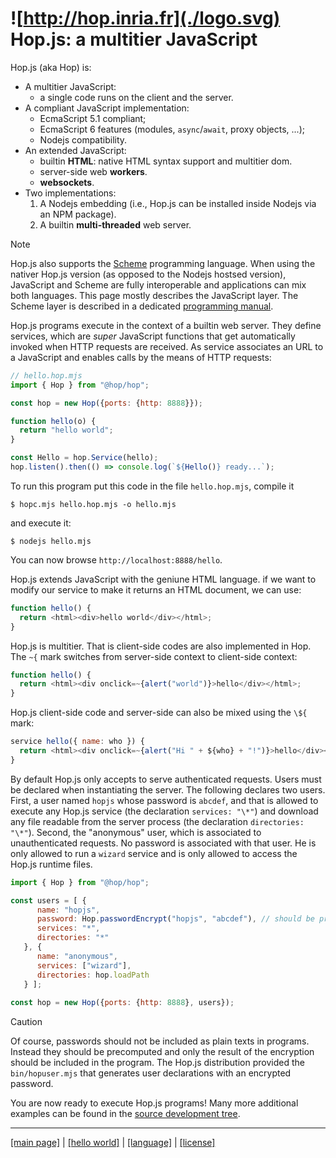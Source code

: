 ![http://hop.inria.fr](./logo.svg) Hop.js: a multitier JavaScript
=================================================================

Hop.js (aka Hop) is:

* A multitier JavaScript:
  - a single code runs on the client and the server.
* A compliant JavaScript implementation:
  - EcmaScript 5.1 compliant;
  - EcmaScript 6 features (modules, `async`/`await`, proxy objects, ...);
  - Nodejs compatibility.
* An extended JavaScript:
  - builtin **HTML**: native HTML syntax support and multitier dom.
  - server-side web **workers**.
  - **websockets**.
* Two implementations:
  1. A Nodejs embedding (i.e., Hop.js can be installed inside Nodejs via an NPM package).
  2. A builtin **multi-threaded** web server.

> [!NOTE]
> Hop.js also supports the [Scheme](http://www-sop.inria.fr/indes/fp/Bigloo/)
> programming language. When using the nativer Hop.js version (as opposed
> to the Nodejs hostsed version), JavaScript and Scheme are fully 
> interoperable and applications can mix both languages. This
> page mostly describes the JavaScript layer. The Scheme layer is
> described in a dedicated
> [programming manual](http://hop.inria.fr/hop/doc?lang=hop).

Hop.js programs execute in the context of a builtin web server. They
define services, which are _super_ JavaScript functions that get
automatically invoked when HTTP requests are received. As service
associates an URL to a JavaScript and enables calls by the means
of HTTP requests:

```javascript
// hello.hop.mjs
import { Hop } from "@hop/hop";

const hop = new Hop({ports: {http: 8888}});

function hello(o) {
  return "hello world";
}

const Hello = hop.Service(hello);
hop.listen().then(() => console.log(`${Hello()} ready...`);
```

To run this program put this code in the file `hello.hop.mjs`, compile it

```shell
$ hopc.mjs hello.hop.mjs -o hello.mjs
```

and execute it:

```shell
$ nodejs hello.mjs
```

You can now browse `http://localhost:8888/hello`.


Hop.js extends JavaScript with the geniune HTML language. if we want to modify
our service to make it returns an HTML document, we can use:

```javascript
function hello() {
  return <html><div>hello world</div></html>;
}
```

Hop.js is multitier. That is client-side codes are also implemented in Hop. The
`~{` mark switches from server-side context to client-side context:

```javascript
function hello() {
  return <html><div onclick=~{alert("world")}>hello</div></html>;
}
```

Hop.js client-side code and server-side can also be mixed using the
`\${` mark:

```javascript
service hello({ name: who }) {
  return <html><div onclick=~{alert("Hi " + ${who} + "!")}>hello</div></html>;
}
```

By default Hop.js only accepts to serve authenticated requests. Users
must be declared when instantiating the server. The following declares
two users. First, a user named `hopjs` whose password is `abcdef`, and
that is allowed to execute any Hop.js service (the declaration
`services: "\*"`) and download any file readable from the server
process (the declaration `directories: "\*"`). Second, the "anonymous"
user, which is associated to unauthenticated requests. No password is
associated with that user. He is only allowed to run a `wizard`
service and is only allowed to access the Hop.js runtime files.

```javascript
import { Hop } from "@hop/hop";

const users = [ {
      name: "hopjs",
      password: Hop.passwordEncrypt("hopjs", "abcdef"), // should be precomputed with "hopuser.mjs"
      services: "*",
      directories: "*"
   }, { 
      name: "anonymous",
      services: ["wizard"],
      directories: hop.loadPath
   } ];
   
const hop = new Hop({ports: {http: 8888}, users});
```

> [!CAUTION]
> Of course, passwords should not be included as plain texts in
> programs. Instead they should be precomputed and only the result of the
> encryption should be included in the program. The Hop.js distribution
> provided the `bin/hopuser.mjs` that generates user declarations
> with an encrypted password.

You are now ready to execute Hop.js programs! Many more additional examples
can be found in the
[source development tree](https://github.com/manuel-serrano/hop/tree/3.1.x/examples).

- - - - - - - - - - - - - - - - - - - - - - - - - - - - - - - - - - - - - - - -
[[main page]](../README.md) | [[hello world]](./hello.md) | [[language]](./lang/README.md) | [[license]](./license.md)

